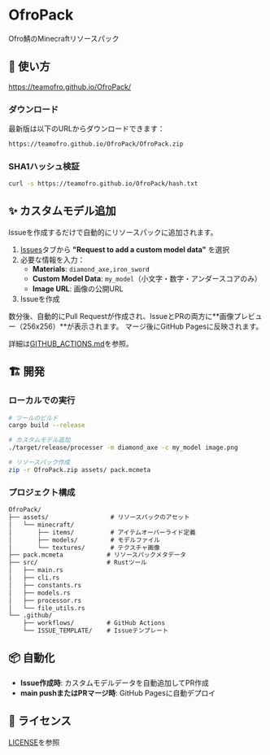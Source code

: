 # OfroPack

Ofro鯖のMinecraftリソースパック

## 🚀 使い方

<https://teamofro.github.io/OfroPack/>

### ダウンロード

最新版は以下のURLからダウンロードできます：

```txt
https://teamofro.github.io/OfroPack/OfroPack.zip
```

### SHA1ハッシュ検証

```bash
curl -s https://teamofro.github.io/OfroPack/hash.txt
```

## ✨ カスタムモデル追加

Issueを作成するだけで自動的にリソースパックに追加されます。

1. [Issues](../../issues/new/choose)タブから **"Request to add a custom model data"** を選択
2. 必要な情報を入力：
   - **Materials**: `diamond_axe,iron_sword`
   - **Custom Model Data**: `my_model`（小文字・数字・アンダースコアのみ）
   - **Image URL**: 画像の公開URL
3. Issueを作成

数分後、自動的にPull Requestが作成され、IssueとPRの両方に**画像プレビュー（256x256）**が表示されます。
マージ後にGitHub Pagesに反映されます。

詳細は[GITHUB_ACTIONS.md](GITHUB_ACTIONS.md)を参照。

## 🏗️ 開発

### ローカルでの実行

```bash
# ツールのビルド
cargo build --release

# カスタムモデル追加
./target/release/processer -m diamond_axe -c my_model image.png

# リソースパック作成
zip -r OfroPack.zip assets/ pack.mcmeta
```

### プロジェクト構成

```txt
OfroPack/
├── assets/                 # リソースパックのアセット
│   └── minecraft/
│       ├── items/          # アイテムオーバーライド定義
│       ├── models/         # モデルファイル
│       └── textures/       # テクスチャ画像
├── pack.mcmeta            # リソースパックメタデータ
├── src/                   # Rustツール
│   ├── main.rs
│   ├── cli.rs
│   ├── constants.rs
│   ├── models.rs
│   ├── processor.rs
│   └── file_utils.rs
└── .github/
    ├── workflows/         # GitHub Actions
    └── ISSUE_TEMPLATE/    # Issueテンプレート
```

## 📦 自動化

- **Issue作成時**: カスタムモデルデータを自動追加してPR作成
- **main pushまたはPRマージ時**: GitHub Pagesに自動デプロイ

## 📝 ライセンス

[LICENSE](LICENSE)を参照
